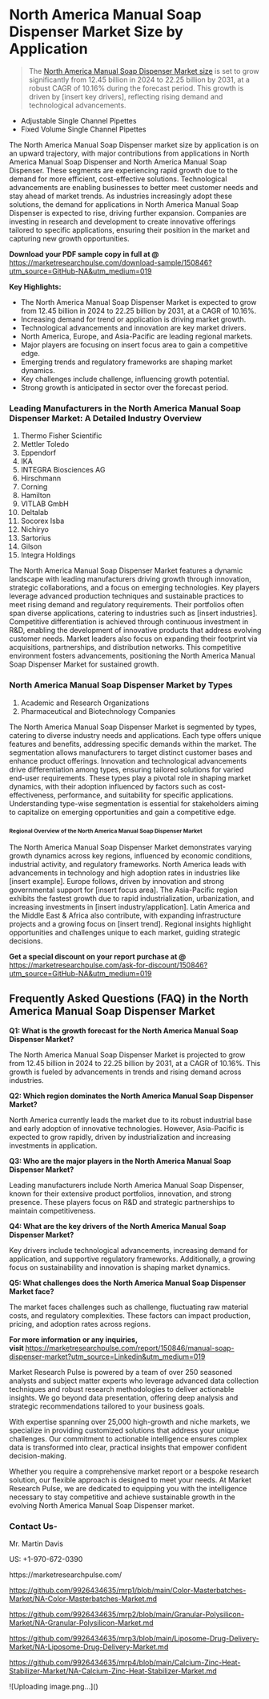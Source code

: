 <h1>North America Manual Soap Dispenser Market&nbsp;Size by Application</h1><blockquote><p>The <a href="https://marketresearchpulse.com/download-sample/150846?utm_source=GitHub-NA&amp;utm_medium=019">North America Manual Soap Dispenser Market size</a> is set to grow significantly from 12.45 billion in 2024 to 22.25 billion by 2031, at a robust CAGR of 10.16% during the forecast period. This growth is driven by [insert key drivers], reflecting rising demand and technological advancements.</p></blockquote><ul><li>Adjustable Single Channel Pipettes<li> Fixed Volume Single Channel Pipettes</li></ul><p>The North America Manual Soap Dispenser market size by application is on an upward trajectory, with major contributions from applications in North America Manual Soap Dispenser and North America Manual Soap Dispenser. These segments are experiencing rapid growth due to the demand for more efficient, cost-effective solutions. Technological advancements are enabling businesses to better meet customer needs and stay ahead of market trends. As industries increasingly adopt these solutions, the demand for applications in North America Manual Soap Dispenser is expected to rise, driving further expansion. Companies are investing in research and development to create innovative offerings tailored to specific applications, ensuring their position in the market and capturing new growth opportunities.</p><p><strong>Download your PDF sample copy in full at @ </strong><a href="https://marketresearchpulse.com/download-sample/150846?utm_source=GitHub-NA&amp;utm_medium=019">https://marketresearchpulse.com/download-sample/150846?utm_source=GitHub-NA&amp;utm_medium=019</a></p><p><strong>Key Highlights: </strong></p><ul><li>The North America Manual Soap Dispenser Market is expected to grow from 12.45 billion in 2024 to 22.25 billion by 2031, at a CAGR of 10.16%.</li><li>Increasing demand for trend or application is driving market growth.</li><li>Technological advancements and innovation are key market drivers.</li><li>North America, Europe, and Asia-Pacific are leading regional markets.</li><li>Major players are focusing on insert focus area to gain a competitive edge.</li><li>Emerging trends and regulatory frameworks are shaping market dynamics.</li><li>Key challenges include challenge, influencing growth potential.</li><li>Strong growth is anticipated in sector over the forecast period.</li></ul><h3>Leading Manufacturers in the North America Manual Soap Dispenser Market: A Detailed Industry Overview</h3><ol><li>Thermo Fisher Scientific</li><li>Mettler Toledo</li><li>Eppendorf</li><li>IKA</li><li>INTEGRA Biosciences AG</li><li>Hirschmann</li><li>Corning</li><li>Hamilton</li><li>VITLAB GmbH</li><li>Deltalab</li><li>Socorex Isba</li><li>Nichiryo</li><li>Sartorius</li><li>Gilson</li><li>Integra Holdings</li></ol><div class="flex max-w-full flex-col flex-grow"><div class="min-h-8 text-message flex w-full flex-col items-end gap-2 whitespace-normal break-words [.text-message+&amp;]:mt-5" dir="auto" data-message-author-role="assistant" data-message-id="fd8432e4-4910-450d-b182-61b7bfb0a01f" data-message-model-slug="gpt-4o"><div class="flex w-full flex-col gap-1 empty:hidden first:pt-[3px]"><div class="markdown prose w-full break-words dark:prose-invert light"><p>The North America Manual Soap Dispenser Market features a dynamic landscape with leading manufacturers driving growth through innovation, strategic collaborations, and a focus on emerging technologies. Key players leverage advanced production techniques and sustainable practices to meet rising demand and regulatory requirements. Their portfolios often span diverse applications, catering to industries such as [insert industries]. Competitive differentiation is achieved through continuous investment in R&amp;D, enabling the development of innovative products that address evolving customer needs. Market leaders also focus on expanding their footprint via acquisitions, partnerships, and distribution networks. This competitive environment fosters advancements, positioning the North America Manual Soap Dispenser Market for sustained growth.</p></div></div></div></div><h3>North America Manual Soap Dispenser Market by Types</h3><ol><li>Academic and Research Organizations<li> Pharmaceutical and Biotechnology Companies</li></ol><div class="flex max-w-full flex-col flex-grow"><div class="min-h-8 text-message flex w-full flex-col items-end gap-2 whitespace-normal break-words [.text-message+&amp;]:mt-5" dir="auto" data-message-author-role="assistant" data-message-id="084470be-0bb7-4664-bddf-5156b4f41249" data-message-model-slug="gpt-4o-mini"><div class="flex w-full flex-col gap-1 empty:hidden first:pt-[3px]"><div class="markdown prose w-full break-words dark:prose-invert light"><p>The North America Manual Soap Dispenser Market is segmented by types, catering to diverse industry needs and applications. Each type offers unique features and benefits, addressing specific demands within the market. The segmentation allows manufacturers to target distinct customer bases and enhance product offerings. Innovation and technological advancements drive differentiation among types, ensuring tailored solutions for varied end-user requirements. These types play a pivotal role in shaping market dynamics, with their adoption influenced by factors such as cost-effectiveness, performance, and suitability for specific applications. Understanding type-wise segmentation is essential for stakeholders aiming to capitalize on emerging opportunities and gain a competitive edge.</p></div></div></div></div><h3><span style="font-size: 11px;">Regional Overview of the North America Manual Soap Dispenser Market</span></h3><div class="flex max-w-full flex-col flex-grow"><div class="min-h-8 text-message flex w-full flex-col items-end gap-2 whitespace-normal break-words [.text-message+&amp;]:mt-5" dir="auto" data-message-author-role="assistant" data-message-id="e9038762-ce64-4e30-91c9-9bd413514231" data-message-model-slug="gpt-4o-mini"><div class="flex w-full flex-col gap-1 empty:hidden first:pt-[3px]"><div class="markdown prose w-full break-words dark:prose-invert light"><p>The North America Manual Soap Dispenser Market demonstrates varying growth dynamics across key regions, influenced by economic conditions, industrial activity, and regulatory frameworks. North America leads with advancements in technology and high adoption rates in industries like [insert example]. Europe follows, driven by innovation and strong governmental support for [insert focus area]. The Asia-Pacific region exhibits the fastest growth due to rapid industrialization, urbanization, and increasing investments in [insert industry/application]. Latin America and the Middle East &amp; Africa also contribute, with expanding infrastructure projects and a growing focus on [insert trend]. Regional insights highlight opportunities and challenges unique to each market, guiding strategic decisions.</p></div></div></div></div><p><strong>Get a special discount on your report purchase at @ </strong><a href="https://marketresearchpulse.com/ask-for-discount/150846?utm_source=GitHub-NA&amp;utm_medium=019">https://marketresearchpulse.com/ask-for-discount/150846?utm_source=GitHub-NA&amp;utm_medium=019</a></p><h2>Frequently Asked Questions (FAQ) in the North America Manual Soap Dispenser Market</h2><p><strong>Q1: What is the growth forecast for the North America Manual Soap Dispenser Market?</strong></p><p>The North America Manual Soap Dispenser Market is projected to grow from 12.45 billion in 2024 to 22.25 billion by 2031, at a CAGR of 10.16%. This growth is fueled by advancements in trends and rising demand across industries.</p><p><strong>Q2: Which region dominates the North America Manual Soap Dispenser Market?</strong></p><p>North America currently leads the market due to its robust industrial base and early adoption of innovative technologies. However, Asia-Pacific is expected to grow rapidly, driven by industrialization and increasing investments in application.</p><p><strong>Q3: Who are the major players in the North America Manual Soap Dispenser Market?</strong></p><p>Leading manufacturers include North America Manual Soap Dispenser, known for their extensive product portfolios, innovation, and strong presence. These players focus on R&amp;D and strategic partnerships to maintain competitiveness.</p><p><strong>Q4: What are the key drivers of the North America Manual Soap Dispenser Market?</strong></p><p>Key drivers include technological advancements, increasing demand for application, and supportive regulatory frameworks. Additionally, a growing focus on sustainability and innovation is shaping market dynamics.</p><p><strong>Q5: What challenges does the North America Manual Soap Dispenser Market face?</strong></p><p>The market faces challenges such as challenge, fluctuating raw material costs, and regulatory complexities. These factors can impact production, pricing, and adoption rates across regions.</p><p><strong>For more information or any inquiries, visit&nbsp;</strong><a href="https://marketresearchpulse.com/report/150846/manual-soap-dispenser-market?utm_source=Linkedin&utm_medium=019">https://marketresearchpulse.com/report/150846/manual-soap-dispenser-market?utm_source=Linkedin&utm_medium=019</a></p><p>Market Research Pulse is powered by a team of over 250 seasoned analysts and subject matter experts who leverage advanced data collection techniques and robust research methodologies to deliver actionable insights. We go beyond data presentation, offering deep analysis and strategic recommendations tailored to your business goals.</p><p>With expertise spanning over 25,000 high-growth and niche markets, we specialize in providing customized solutions that address your unique challenges. Our commitment to actionable intelligence ensures complex data is transformed into clear, practical insights that empower confident decision-making.</p><p>Whether you require a comprehensive market report or a bespoke research solution, our flexible approach is designed to meet your needs. At Market Research Pulse, we are dedicated to equipping you with the intelligence necessary to stay competitive and achieve sustainable growth in the evolving North America Manual Soap Dispenser market.</p><h3><strong>Contact Us-</strong></h3><p>Mr. Martin Davis</p><p>US: +1-970-672-0390</p><p>https://marketresearchpulse.com/</p><p><a href="https://github.com/9926434635/mrp1/blob/main/Color-Masterbatches-Market/NA-Color-Masterbatches-Market.md">https://github.com/9926434635/mrp1/blob/main/Color-Masterbatches-Market/NA-Color-Masterbatches-Market.md</a></p><p><a href="https://github.com/9926434635/mrp2/blob/main/Granular-Polysilicon-Market/NA-Granular-Polysilicon-Market.md">https://github.com/9926434635/mrp2/blob/main/Granular-Polysilicon-Market/NA-Granular-Polysilicon-Market.md</a></p><p><a href="https://github.com/9926434635/mrp3/blob/main/Liposome-Drug-Delivery-Market/NA-Liposome-Drug-Delivery-Market.md">https://github.com/9926434635/mrp3/blob/main/Liposome-Drug-Delivery-Market/NA-Liposome-Drug-Delivery-Market.md</a></p><p><a href="https://github.com/9926434635/mrp4/blob/main/Calcium-Zinc-Heat-Stabilizer-Market/NA-Calcium-Zinc-Heat-Stabilizer-Market.md">https://github.com/9926434635/mrp4/blob/main/Calcium-Zinc-Heat-Stabilizer-Market/NA-Calcium-Zinc-Heat-Stabilizer-Market.md</a></p>
![Uploading image.png…]()
